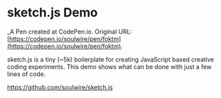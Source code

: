 # sketch.js Demo
 _A Pen created at CodePen.io. Original URL: [https://codepen.io/soulwire/pen/foktm](https://codepen.io/soulwire/pen/foktm).

 sketch.js is a tiny (~5k) boilerplate for creating JavaScript based creative coding experiments. This demo shows what can be done with just a few lines of code.

https://github.com/soulwire/sketch.js